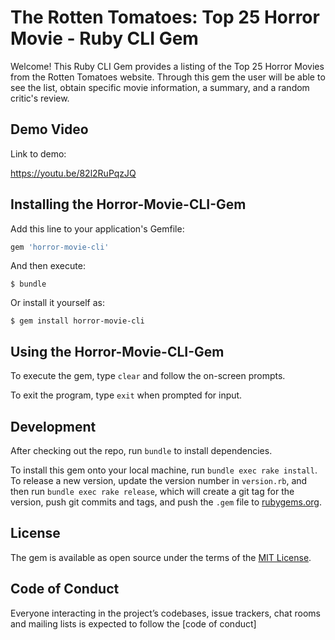 # The Rotten Tomatoes: Top 25 Horror Movie - Ruby CLI Gem

Welcome! This Ruby CLI Gem provides a listing of the Top 25 Horror Movies from the Rotten Tomatoes website. Through this gem the user will be able to see the list, obtain specific movie information, a summary, and a random critic's review. 

## Demo Video

Link to demo: 

https://youtu.be/82l2RuPqzJQ

## Installing the Horror-Movie-CLI-Gem

Add this line to your application's Gemfile:

```ruby
gem 'horror-movie-cli'
```

And then execute:

    $ bundle

Or install it yourself as:

    $ gem install horror-movie-cli

## Using the Horror-Movie-CLI-Gem

To execute the gem, type `clear` and follow the on-screen prompts.

To exit the program, type `exit` when prompted for input.

## Development

After checking out the repo, run `bundle` to install dependencies.

To install this gem onto your local machine, run `bundle exec rake install`. To release a new version, update the version number in `version.rb`, and then run `bundle exec rake release`, which will create a git tag for the version, push git commits and tags, and push the `.gem` file to [rubygems.org](https://rubygems.org).


## License

The gem is available as open source under the terms of the [MIT License](https://opensource.org/licenses/MIT).

## Code of Conduct

Everyone interacting in the project’s codebases, issue trackers, chat rooms and mailing lists is expected to follow the [code of conduct]